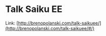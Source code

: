 # Talk Saiku EE

Link: [http://brenopolanski.com/talk-saikuee/](http://brenopolanski.com/talk-saikuee/#/)
